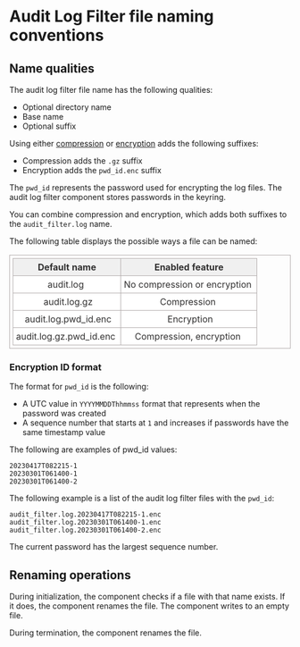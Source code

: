 # Audit Log Filter file naming conventions

## Name qualities

The audit log filter file name has the following qualities:

* Optional directory name
* Base name
* Optional suffix

Using either [compression](audit-log-filter-compression-encryption.md) or [encryption](audit-log-filter-compression-encryption.md) adds the following suffixes:

* Compression adds the `.gz` suffix
* Encryption adds the `pwd_id.enc` suffix

The `pwd_id` represents the password used for encrypting the log files. The audit log filter component stores passwords in the keyring.

You can combine compression and encryption, which adds both suffixes to the `audit_filter.log` name.

The following table displays the possible ways a file can be named:

<!DOCTYPE html>
<html>
<head>
	<title>HTML Table Generator</title> 
	<style>
		table {
			border:1px solid #b3adad;
			border-collapse:collapse;
			padding:5px;
		}
		table th {
			border:1px solid #b3adad;
			padding:5px;
			background: #f0f0f0;
			color: #313030;
		}
		table td {
			border:1px solid #b3adad;
			text-align:center;
			padding:5px;
			background: #ffffff;
			color: #313030;
		}
	</style>
</head>
<body>
	<table>
		<thead>
			<tr>
				<th>Default name</th>
				<th>Enabled feature</th>
			</tr>
		</thead>
		<tbody>
			<tr>
				<td>audit.log&nbsp;</td>
				<td>No compression or encryption&nbsp;</td>
			</tr>
			<tr>
				<td>&nbsp;audit.log.gz</td>
				<td>Compression&nbsp;</td>
			</tr>
			<tr>
				<td>&nbsp;audit.log.pwd_id.enc</td>
				<td>&nbsp;Encryption</td>
			</tr>
			<tr>
				<td>audit.log.gz.pwd_id.enc&nbsp;</td>
				<td>Compression, encryption&nbsp;</td>
			</tr>
		</tbody>
	</table>
</body>
</html>

### Encryption ID format

The format for `pwd_id` is the following:

* A UTC value in `YYYYMMDDThhmmss` format that represents when the password was created
* A sequence number that starts at `1` and increases if passwords have the same timestamp value

The following are examples of pwd_id values:

```text
20230417T082215-1
20230301T061400-1
20230301T061400-2
```

The following example is a list of the audit log filter files with the `pwd_id`:

```text
audit_filter.log.20230417T082215-1.enc
audit_filter.log.20230301T061400-1.enc
audit_filter.log.20230301T061400-2.enc
```

The current password has the largest sequence number.

## Renaming operations

During initialization, the component checks if a file with that name exists. 
If it does, the component renames the file. The component writes to an empty file.

During termination, the component renames the file.


